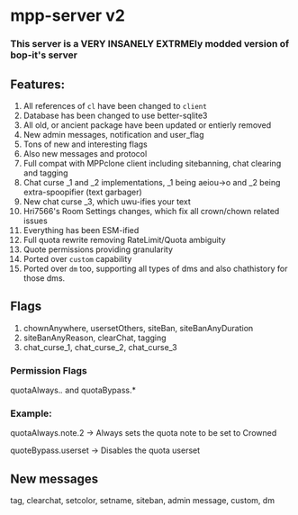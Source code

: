 # mpp-server v2
### This server is a **VERY** **INSANELY** **EXTRME**ly modded version of bop-it's server
## Features:
1. All references of `cl` have been changed to `client`
2. Database has been changed to use better-sqlite3
3. All old, or ancient package have been updated or entierly removed
4. New admin messages, notification and user_flag
5. Tons of new and interesting flags
6. Also new messages and protocol
7. Full compat with MPPclone client including sitebanning, chat clearing and tagging
8. Chat curse _1 and _2 implementations, _1 being aeiou->o and _2 being extra-spoopifier (text garbager)
9. New chat curse _3, which uwu-ifies your text
10. Hri7566's Room Settings changes, which fix all crown/chown related issues
11. Everything has been ESM-ified
12. Full quota rewrite removing RateLimit/Quota ambiguity
13. Quote permissions providing granularity
14. Ported over `custom` capability
15. Ported over `dm` too, supporting all types of dms and also chathistory for those dms.

## Flags
1. chownAnywhere, usersetOthers, siteBan, siteBanAnyDuration
2. siteBanAnyReason, clearChat, tagging
3. chat_curse_1, chat_curse_2, chat_curse_3

### Permission Flags
quotaAlways.*.* and quotaBypass.*
### Example:
quotaAlways.note.2 -> Always sets the quota note to be set to Crowned

quoteBypass.userset -> Disables the quota userset

## New messages
tag, clearchat, setcolor, setname, siteban, admin message, custom, dm

